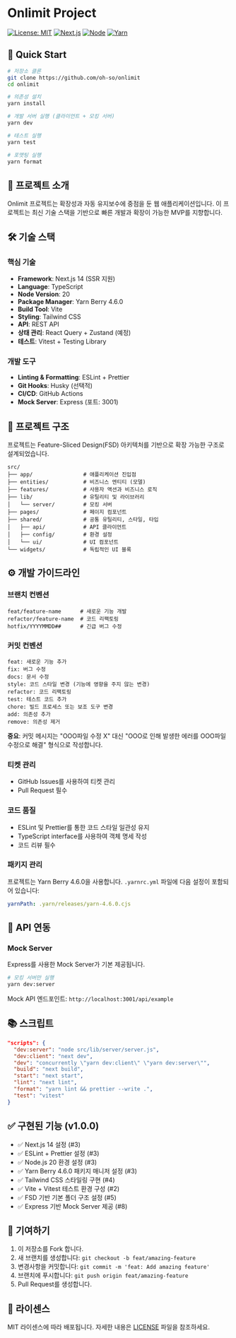 # Onlimit Project

[![License: MIT](https://img.shields.io/badge/License-MIT-yellow.svg)](https://opensource.org/licenses/MIT)
[![Next.js](https://img.shields.io/badge/Next.js-14-black)](https://nextjs.org/)
[![Node](https://img.shields.io/badge/Node-20-green)](https://nodejs.org/)
[![Yarn](https://img.shields.io/badge/Yarn-4.6.0-blue)](https://yarnpkg.com/)

## 🚀 Quick Start

```bash
# 저장소 클론
git clone https://github.com/oh-so/onlimit
cd onlimit

# 의존성 설치
yarn install

# 개발 서버 실행 (클라이언트 + 모킹 서버)
yarn dev

# 테스트 실행
yarn test

# 포맷팅 실행
yarn format
```

## 📖 프로젝트 소개

Onlimit 프로젝트는 확장성과 자동 유지보수에 중점을 둔 웹 애플리케이션입니다. 이 프로젝트는 최신 기술 스택을 기반으로 빠른 개발과 확장이 가능한 MVP를 지향합니다.

## 🛠️ 기술 스택

### 핵심 기술
- **Framework**: Next.js 14 (SSR 지원)
- **Language**: TypeScript
- **Node Version**: 20
- **Package Manager**: Yarn Berry 4.6.0
- **Build Tool**: Vite
- **Styling**: Tailwind CSS
- **API**: REST API
- **상태 관리**: React Query + Zustand (예정)
- **테스트**: Vitest + Testing Library

### 개발 도구
- **Linting & Formatting**: ESLint + Prettier
- **Git Hooks**: Husky (선택적)
- **CI/CD**: GitHub Actions
- **Mock Server**: Express (포트: 3001)

## 📁 프로젝트 구조

프로젝트는 Feature-Sliced Design(FSD) 아키텍처를 기반으로 확장 가능한 구조로 설계되었습니다.

```
src/
├── app/                # 애플리케이션 진입점
├── entities/           # 비즈니스 엔티티 (모델)
├── features/           # 사용자 액션과 비즈니스 로직
├── lib/                # 유틸리티 및 라이브러리
│   └── server/         # 모킹 서버
├── pages/              # 페이지 컴포넌트
├── shared/             # 공통 유틸리티, 스타일, 타입
│   ├── api/            # API 클라이언트
│   ├── config/         # 환경 설정
│   └── ui/             # UI 컴포넌트
└── widgets/            # 독립적인 UI 블록
```

## ⚙️ 개발 가이드라인

### 브랜치 컨벤션
```
feat/feature-name      # 새로운 기능 개발
refactor/feature-name  # 코드 리팩토링
hotfix/YYYYMMDD##      # 긴급 버그 수정
```

### 커밋 컨벤션
```
feat: 새로운 기능 추가
fix: 버그 수정
docs: 문서 수정
style: 코드 스타일 변경 (기능에 영향을 주지 않는 변경)
refactor: 코드 리팩토링
test: 테스트 코드 추가
chore: 빌드 프로세스 또는 보조 도구 변경
add: 의존성 추가
remove: 의존성 제거
```

**중요**: 커밋 메시지는 "OOO파일 수정 X" 대신 "OOO로 인해 발생한 에러를 OOO파일 수정으로 해결" 형식으로 작성합니다.

### 티켓 관리
- GitHub Issues를 사용하여 티켓 관리
- Pull Request 필수

### 코드 품질
- ESLint 및 Prettier를 통한 코드 스타일 일관성 유지
- TypeScript interface를 사용하여 객체 명세 작성
- 코드 리뷰 필수

### 패키지 관리
프로젝트는 Yarn Berry 4.6.0을 사용합니다. `.yarnrc.yml` 파일에 다음 설정이 포함되어 있습니다:

```yaml
yarnPath: .yarn/releases/yarn-4.6.0.cjs
```

## 📡 API 연동

### Mock Server
Express를 사용한 Mock Server가 기본 제공됩니다.

```bash
# 모킹 서버만 실행
yarn dev:server
```

Mock API 엔드포인트: `http://localhost:3001/api/example`

## 📚 스크립트

```json
"scripts": {
  "dev:server": "node src/lib/server/server.js",
  "dev:client": "next dev",
  "dev": "concurrently \"yarn dev:client\" \"yarn dev:server\"",
  "build": "next build",
  "start": "next start",
  "lint": "next lint",
  "format": "yarn lint && prettier --write .",
  "test": "vitest"
}
```

## ✅ 구현된 기능 (v1.0.0)

- ✅ Next.js 14 설정 (#3)
- ✅ ESLint + Prettier 설정 (#3)
- ✅ Node.js 20 환경 설정 (#3)
- ✅ Yarn Berry 4.6.0 패키지 매니저 설정 (#3)
- ✅ Tailwind CSS 스타일링 구현 (#4)
- ✅ Vite + Vitest 테스트 환경 구성 (#2)
- ✅ FSD 기반 기본 폴더 구조 설정 (#5)
- ✅ Express 기반 Mock Server 제공 (#8)

## 🤝 기여하기

1. 이 저장소를 Fork 합니다.
2. 새 브랜치를 생성합니다: `git checkout -b feat/amazing-feature`
3. 변경사항을 커밋합니다: `git commit -m 'feat: Add amazing feature'`
4. 브랜치에 푸시합니다: `git push origin feat/amazing-feature`
5. Pull Request를 생성합니다.

## 📝 라이센스

MIT 라이센스에 따라 배포됩니다. 자세한 내용은 [LICENSE](LICENSE) 파일을 참조하세요.
